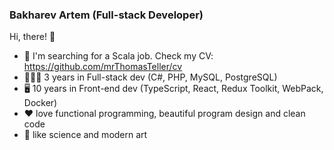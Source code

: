 ### Bakharev Artem (Full-stack Developer)

Hi, there! 👋
 - 🔎 I'm searching for a Scala job. Check my CV: https://github.com/mrThomasTeller/cv
 - 👨🏻‍💻 3 years in Full-stack dev (C#, PHP, MySQL, PostgreSQL)
 - 🖥️ 10 years in Front-end dev (TypeScript, React, Redux Toolkit, WebPack, Docker)
 - ❤️ love functional programming, beautiful program design and clean code
 - 🎨 like science and modern art

<!--
**mrThomasTeller/mrThomasTeller** is a ✨ _special_ ✨ repository because its `README.md` (this file) appears on your GitHub profile.

Here are some ideas to get you started:

- 🔭 I’m currently working on ...
- 🌱 I’m currently learning ...
- 👯 I’m looking to collaborate on ...
- 🤔 I’m looking for help with ...
- 💬 Ask me about ...
- 📫 How to reach me: ...
- 😄 Pronouns: ...
- ⚡ Fun fact: ...
-->
